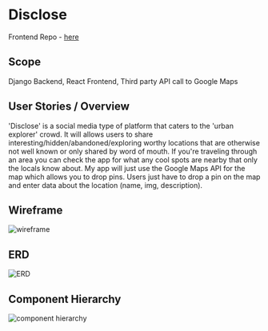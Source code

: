 # Disclose
Frontend Repo - [here](https://github.com/JCollinJones25/disclose-frontend)

## Scope
Django Backend, React Frontend, Third party API call to Google Maps

## User Stories / Overview
'Disclose' is a social media type of platform that caters to the 'urban explorer' crowd. It will allows users to share interesting/hidden/abandoned/exploring worthy locations that are otherwise not well known or only shared by word of mouth. If you're traveling through an area you can check the app for what any cool spots are nearby that only the locals know about. My app will just use the Google Maps API for the map which allows you to drop pins. Users just have to drop a pin on the map and enter data about the location (name, img, description).


## Wireframe
![wireframe](https://github.com/JCollinJones25/capstone-frontend/blob/main/public/images/wireframe.png?raw=true)


## ERD
![ERD](https://github.com/JCollinJones25/capstone-frontend/blob/main/public/images/ERD.png?raw=true)


## Component Hierarchy
![component hierarchy](https://github.com/JCollinJones25/capstone-frontend/blob/main/public/images/comp-hierarchy.png?raw=true)

